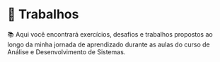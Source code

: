 # 📁 Trabalhos

📚 Aqui você encontrará exercícios, desafios e trabalhos propostos ao longo da minha jornada de aprendizado durante as aulas do curso de Análise e Desenvolvimento de Sistemas.